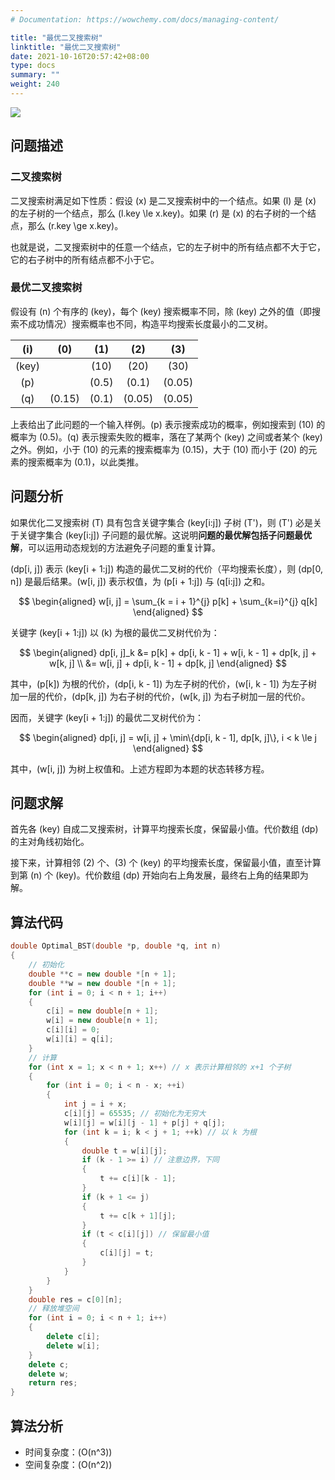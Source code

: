 ```yaml
---
# Documentation: https://wowchemy.com/docs/managing-content/

title: "最优二叉搜索树"
linktitle: "最优二叉搜索树"
date: 2021-10-16T20:57:42+08:00
type: docs
summary: ""
weight: 240
---
```


<!--more-->

![](/learn/algorithm/dynamic-programming/最优二叉搜索树.png)

## 问题描述

### 二叉搜索树

二叉搜索树满足如下性质：假设 \(x\) 是二叉搜索树中的一个结点。如果 \(l\) 是 \(x\) 的左子树的一个结点，那么 \(l.key \le x.key\)。如果 \(r\) 是 \(x\) 的右子树的一个结点，那么 \(r.key \ge x.key\)。

也就是说，二叉搜索树中的任意一个结点，它的左子树中的所有结点都不大于它，它的右子树中的所有结点都不小于它。

### 最优二叉搜索树

假设有 \(n\) 个有序的 \(key\)，每个 \(key\) 搜索概率不同，除 \(key\) 之外的值（即搜索不成功情况）搜索概率也不同，构造平均搜索长度最小的二叉树。

|  \(i\)  |  \(0\)   |  \(1\)  |  \(2\)   |  \(3\)   |
| :---: | :----: | :---: | :----: | :----: |
| \(key\) |        | \(10\)  |  \(20\)  |  \(30\)  |
|  \(p\)  |        | \(0.5\) | \(0.1\)  | \(0.05\) |
|  \(q\)  | \(0.15\) | \(0.1\) | \(0.05\) | \(0.05\) |

上表给出了此问题的一个输入样例。\(p\) 表示搜索成功的概率，例如搜索到 \(10\) 的概率为 \(0.5\)。\(q\) 表示搜索失败的概率，落在了某两个 \(key\) 之间或者某个 \(key\) 之外。例如，小于 \(10\) 的元素的搜索概率为 \(0.15\)，大于 \(10\) 而小于 \(20\) 的元素的搜索概率为 \(0.1\)，以此类推。

## 问题分析

如果优化二叉搜索树 \(T\) 具有包含关键字集合 \(key[i:j]\) 子树 \(T'\)，则 \(T'\) 必是关于关键字集合 \(key[i:j]\) 子问题的最优解。这说明**问题的最优解包括子问题最优解**，可以运用动态规划的方法避免子问题的重复计算。

\(dp[i, j]\) 表示 \(key[i + 1:j]\) 构造的最优二叉树的代价（平均搜索长度），则 \(dp[0, n]\) 是最后结果。\(w[i, j]\) 表示权值，为 \(p[i + 1:j]\) 与 \(q[i:j]\) 之和。

$$
\begin{aligned}
w[i, j] = \sum_{k = i + 1}^{j} p[k] + \sum_{k=i}^{j} q[k]
\end{aligned}
$$

关键字 \(key[i + 1:j]\) 以 \(k\) 为根的最优二叉树代价为：

$$
\begin{aligned}
dp[i, j]_k &= p[k] + dp[i, k - 1] + w[i, k - 1] + dp[k, j] + w[k, j] \\
&= w[i, j] + dp[i, k - 1] + dp[k, j]
\end{aligned}
$$

其中，\(p[k]\) 为根的代价，\(dp[i, k - 1]\) 为左子树的代价，\(w[i, k - 1]\) 为左子树加一层的代价，\(dp[k, j]\) 为右子树的代价，\(w[k, j]\) 为右子树加一层的代价。

因而，关键字 \(key[i + 1:j]\) 的最优二叉树代价为：

$$
\begin{aligned}
dp[i, j] = w[i, j] + \min\{dp[i, k - 1], dp[k, j]\}, i < k \le j
\end{aligned}
$$

其中，\(w[i, j]\) 为树上权值和。上述方程即为本题的状态转移方程。

## 问题求解

首先各 \(key\) 自成二叉搜索树，计算平均搜索长度，保留最小值。代价数组 \(dp\) 的主对角线初始化。

接下来，计算相邻 \(2\) 个、\(3\) 个 \(key\) 的平均搜索长度，保留最小值，直至计算到第 \(n\) 个 \(key\)。代价数组 \(dp\) 开始向右上角发展，最终右上角的结果即为解。

## 算法代码

```cpp
double Optimal_BST(double *p, double *q, int n)
{
    // 初始化
    double **c = new double *[n + 1];
    double **w = new double *[n + 1];
    for (int i = 0; i < n + 1; i++)
    {
        c[i] = new double[n + 1];
        w[i] = new double[n + 1];
        c[i][i] = 0;
        w[i][i] = q[i];
    }
    // 计算
    for (int x = 1; x < n + 1; x++) // x 表示计算相邻的 x+1 个子树
    {
        for (int i = 0; i < n - x; ++i)
        {
            int j = i + x;
            c[i][j] = 65535; // 初始化为无穷大
            w[i][j] = w[i][j - 1] + p[j] + q[j];
            for (int k = i; k < j + 1; ++k) // 以 k 为根
            {
                double t = w[i][j];
                if (k - 1 >= i) // 注意边界，下同
                {
                    t += c[i][k - 1];
                }
                if (k + 1 <= j)
                {
                    t += c[k + 1][j];
                }
                if (t < c[i][j]) // 保留最小值
                {
                    c[i][j] = t;
                }
            }
        }
    }
    double res = c[0][n];
    // 释放堆空间
    for (int i = 0; i < n + 1; i++)
    {
        delete c[i];
        delete w[i];
    }
    delete c;
    delete w;
    return res;
}
```

## 算法分析

- 时间复杂度：\(O(n^3)\)
- 空间复杂度：\(O(n^2)\)